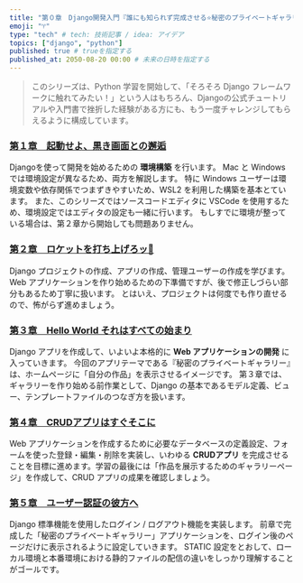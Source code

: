 ```yaml
---
title: "第０章　Django開発入門『誰にも知られず完成させる⭐️秘密のプライベートギャラリー』シリーズ説明"
emoji: "♈️"
type: "tech" # tech: 技術記事 / idea: アイデア
topics: ["django", "python"]
published: true # trueを指定する
published_at: 2050-08-20 00:00 # 未来の日時を指定する
---
```


> このシリーズは、Python 学習を開始して、「そろそろ Django フレームワークに触れてみたい！」という人はもちろん、Djangoの公式チュートリアルや入門書で挫折した経験がある方にも、もう一度チャレンジしてもらえるように構成しています。

### [第１章　起動せよ、黒き画面との邂逅](https://zenn.dev/punizo/articles/01_env_settings)
Djangoを使って開発を始めるための **環境構築** を行います。
Mac と Windows では環境設定が異なるため、両方を解説します。
特に Windows ユーザーは環境変数や依存関係でつまずきやすいため、WSL2 を利用した構築を基本とています。
また、このシリーズではソースコードエディタに VSCode を使用するため、環境設定ではエディタの設定も一緒に行います。
もしすでに環境が整っている場合は、第２章から開始しても問題ありません。


### [第２章　ロケットを打ち上げろッ🚀](https://zenn.dev/punizo/articles/02_startproject)
Django プロジェクトの作成、アプリの作成、管理ユーザーの作成を学びます。
Web アプリケーションを作り始めるための下準備ですが、後で修正しづらい部分もあるため丁寧に扱います。
とはいえ、プロジェクトは何度でも作り直せるので、怖がらず進めましょう。


### [第３章　Hello World それはすべての始まり](https://zenn.dev/punizo/articles/03_learning_to_mtv)
Django アプリを作成して、いよいよ本格的に **Web アプリケーションの開発** に入っていきます。
今回のアプリテーマである『秘密のプライベートギャラリー』は、ホームページに「自分の作品」を表示させるイメージです。
第３章では、ギャラリーを作り始める前作業として、Django の基本であるモデル定義、ビュー、テンプレートファイルのつなぎ方を扱います。


### [第４章　CRUDアプリはすぐそこに](https://zenn.dev/punizo/articles/04_private_space)
Web アプリケーションを作成するために必要なデータベースの定義設定、フォームを使った登録・編集・削除を実装し、いわゆる **CRUDアプリ** を完成させることを目標に進めます。学習の最後には「作品を展示するためのギャラリーページ」を作成して、CRUD アプリの成果を確認しましょう。


### [第５章　ユーザー認証の彼方へ](https://zenn.dev/punizo/articles/05_login_logout)
Django 標準機能を使用したログイン / ログアウト機能を実装します。
前章で完成した「秘密のプライベートギャラリー」アプリケーションを、ログイン後のページだけに表示されるように設定していきます。
STATIC 設定をとおして、ローカル環境と本番環境における静的ファイルの配信の違いをしっかり理解することがゴールです。
